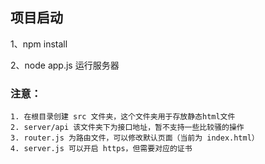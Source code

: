 
## 项目启动
1、npm install  

2、node app.js 运行服务器  

### 注意：
    1. 在根目录创建 src 文件夹，这个文件夹用于存放静态html文件  
    2. server/api 该文件夹下为接口地址，暂不支持一些比较骚的操作  
    3. router.js 为路由文件，可以修改默认页面（当前为 index.html）  
    4. server.js 可以开启 https，但需要对应的证书